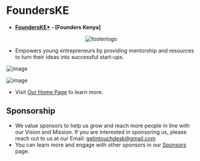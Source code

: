 # FoundersKE
- **[FoundersKE*](https://founderske.vercel.app) - [Founders Kenya]**
<div align="center"; >

![footerlogo](https://user-images.githubusercontent.com/77758884/218035615-d07c3384-1123-4eb3-bb68-1e2a81431c0f.png)

</div>

- Empowers young entrepreneurs by providing mentorship and resources to turn their ideas into successful start-ups.
  
![image](https://github.com/FoundersKE/.github/assets/77758884/2341aef0-b997-4c3d-ba59-fdd8b5322cc2)

![image](https://github.com/FoundersKE/.github/assets/77758884/82031a67-d3df-414b-98a6-7a1640655b38)



- Visit [Our Home Page](https://founderske.vercel.app/) to learn more.

## Sponsorship
- We value sponsors to help us grow and reach more people in line with our Vision and Mission.
 If you are interested in sponsoring us, please reach out to us at our Email: [getintouchdesk@gmail.com](mailto:getintouchdesk@gmail.com)
 - You can learn more and engage with other sponsors in our [Sponsors](https://founderske.vercel.app/sponsors) page.
